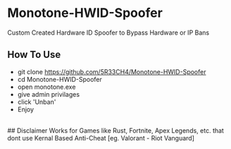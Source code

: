 # Monotone-HWID-Spoofer
Custom Created Hardware ID Spoofer to Bypass Hardware or IP Bans
<br>
## How To Use
* git clone https://github.com/5R33CH4/Monotone-HWID-Spoofer
* cd Monotone-HWID-Spoofer
* open monotone.exe
* give admin privilages
* click 'Unban'
* Enjoy
<br>
##  Disclaimer
Works for Games like Rust, Fortnite, Apex Legends, etc. that dont use Kernal Based Anti-Cheat [eg. Valorant - Riot Vanguard]
